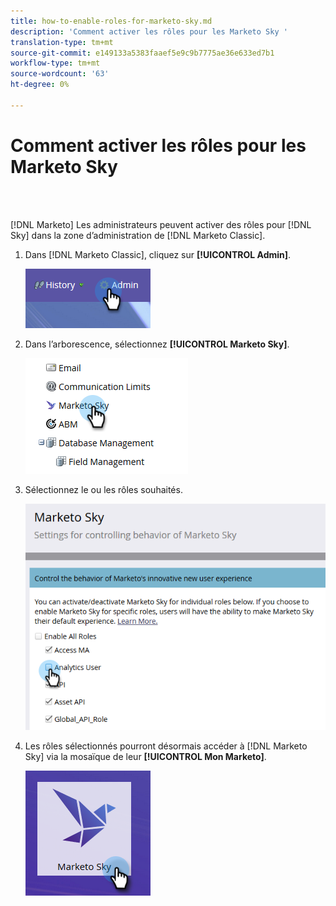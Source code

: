 ```yaml
---
title: how-to-enable-roles-for-marketo-sky.md
description: 'Comment activer les rôles pour les Marketo Sky '
translation-type: tm+mt
source-git-commit: e149133a5383faaef5e9c9b7775ae36e633ed7b1
workflow-type: tm+mt
source-wordcount: '63'
ht-degree: 0%

---
```



# Comment activer les rôles pour les Marketo Sky

<br> 

[!DNL Marketo] Les administrateurs peuvent activer des rôles pour  [!DNL Sky] dans la   zone d’administration de  [!DNL Marketo Classic].

1. Dans [!DNL Marketo Classic], cliquez sur **[!UICONTROL Admin]**.

   ![Image un](/help/sky/assets/home/how-to-enable-roles-for-marketo-sky/how-to-enable-roles-for-marketo-sky-1.png)

1. Dans l’arborescence, sélectionnez **[!UICONTROL Marketo Sky]**.

   ![Image 2](/help/sky/assets/home/how-to-enable-roles-for-marketo-sky/how-to-enable-roles-for-marketo-sky-2.png)

1. Sélectionnez le ou les rôles souhaités.

   ![Image trois](/help/sky/assets/home/how-to-enable-roles-for-marketo-sky/how-to-enable-roles-for-marketo-sky-3.png)

1. Les rôles sélectionnés pourront désormais accéder à [!DNL Marketo Sky] via la mosaïque de leur **[!UICONTROL Mon Marketo]**.

   ![Image 4](/help/sky/assets/home/how-to-enable-roles-for-marketo-sky/how-to-enable-roles-for-marketo-sky-4.png)